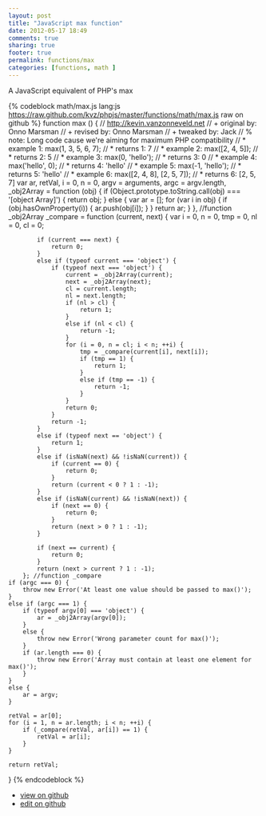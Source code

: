 ```yaml
---
layout: post
title: "JavaScript max function"
date: 2012-05-17 18:49
comments: true
sharing: true
footer: true
permalink: functions/max
categories: [functions, math ]
---
```

A JavaScript equivalent of PHP's max
<!-- more -->
{% codeblock math/max.js lang:js https://raw.github.com/kvz/phpjs/master/functions/math/max.js raw on github %}
function max () {
    // http://kevin.vanzonneveld.net
    // +   original by: Onno Marsman
    // +    revised by: Onno Marsman
    // +    tweaked by: Jack
    // %          note: Long code cause we're aiming for maximum PHP compatibility
    // *     example 1: max(1, 3, 5, 6, 7);
    // *     returns 1: 7
    // *     example 2: max([2, 4, 5]);
    // *     returns 2: 5
    // *     example 3: max(0, 'hello');
    // *     returns 3: 0
    // *     example 4: max('hello', 0);
    // *     returns 4: 'hello'
    // *     example 5: max(-1, 'hello');
    // *     returns 5: 'hello'
    // *     example 6: max([2, 4, 8], [2, 5, 7]);
    // *     returns 6: [2, 5, 7]
    var ar, retVal, i = 0,
        n = 0,
        argv = arguments,
        argc = argv.length,
        _obj2Array = function (obj) {
            if (Object.prototype.toString.call(obj) === '[object Array]') {
                return obj;
            }
            else {
                var ar = [];
                for (var i in obj) {
                    if (obj.hasOwnProperty(i)) {
                        ar.push(obj[i]);
                    }
                }
                return ar;
            }
        }, //function _obj2Array
        _compare = function (current, next) {
            var i = 0,
                n = 0,
                tmp = 0,
                nl = 0,
                cl = 0;

            if (current === next) {
                return 0;
            }
            else if (typeof current === 'object') {
                if (typeof next === 'object') {
                    current = _obj2Array(current);
                    next = _obj2Array(next);
                    cl = current.length;
                    nl = next.length;
                    if (nl > cl) {
                        return 1;
                    }
                    else if (nl < cl) {
                        return -1;
                    }
                    for (i = 0, n = cl; i < n; ++i) {
                        tmp = _compare(current[i], next[i]);
                        if (tmp == 1) {
                            return 1;
                        }
                        else if (tmp == -1) {
                            return -1;
                        }
                    }
                    return 0;
                }
                return -1;
            }
            else if (typeof next == 'object') {
                return 1;
            }
            else if (isNaN(next) && !isNaN(current)) {
                if (current == 0) {
                    return 0;
                }
                return (current < 0 ? 1 : -1);
            }
            else if (isNaN(current) && !isNaN(next)) {
                if (next == 0) {
                    return 0;
                }
                return (next > 0 ? 1 : -1);
            }

            if (next == current) {
                return 0;
            }
            return (next > current ? 1 : -1);
        }; //function _compare
    if (argc === 0) {
        throw new Error('At least one value should be passed to max()');
    }
    else if (argc === 1) {
        if (typeof argv[0] === 'object') {
            ar = _obj2Array(argv[0]);
        }
        else {
            throw new Error('Wrong parameter count for max()');
        }
        if (ar.length === 0) {
            throw new Error('Array must contain at least one element for max()');
        }
    }
    else {
        ar = argv;
    }

    retVal = ar[0];
    for (i = 1, n = ar.length; i < n; ++i) {
        if (_compare(retVal, ar[i]) == 1) {
            retVal = ar[i];
        }
    }

    return retVal;
}
{% endcodeblock %}
<ul>
 <li><a href="https://github.com/kvz/phpjs/blob/master/functions/math/max.js">view on github</a></li>
 <li><a href="https://github.com/kvz/phpjs/edit/master/functions/math/max.js">edit on github</a></li>
</ul>
